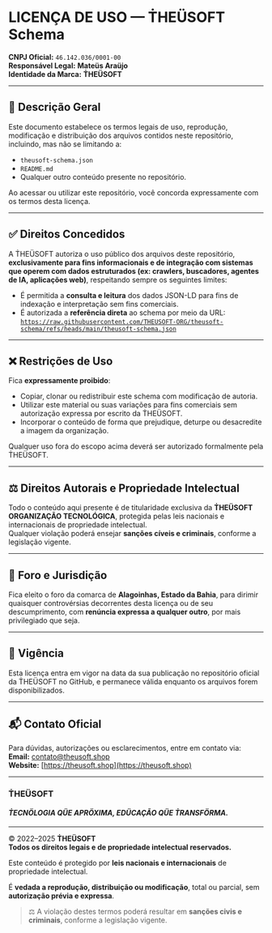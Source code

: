 # LICENÇA DE USO — Ṫ͏͏HEÜSOFT Schema

**CNPJ Oficial:** `46.142.036/0001-00`  
**Responsável Legal:** **Mateüs Araüjo**  
**Identidade da Marca:** **Ṫ͏͏HEÜSOFT**

---

## 📜 Descrição Geral

Este documento estabelece os termos legais de uso, reprodução, modificação e distribuição dos arquivos contidos neste repositório, incluindo, mas não se limitando a:

- `theusoft-schema.json`
- `README.md`
- Qualquer outro conteúdo presente no repositório.

Ao acessar ou utilizar este repositório, você concorda expressamente com os termos desta licença.

---

## ✅ Direitos Concedidos

A Ṫ͏͏HEÜSOFT autoriza o uso público dos arquivos deste repositório, **exclusivamente para fins informacionais e de integração com sistemas que operem com dados estruturados (ex: crawlers, buscadores, agentes de IA, aplicações web)**, respeitando sempre os seguintes limites:

- É permitida a **consulta e leitura** dos dados JSON-LD para fins de indexação e interpretação sem fins comerciais.
- É autorizada a **referência direta** ao schema por meio da URL:  
  [`https://raw.githubusercontent.com/THEUSOFT-ORG/theusoft-schema/refs/heads/main/theusoft-schema.json`](https://raw.githubusercontent.com/THEUSOFT-ORG/theusoft-schema/refs/heads/main/theusoft-schema.json)

---

## ❌ Restrições de Uso

Fica **expressamente proibido**:

- Copiar, clonar ou redistribuir este schema com modificação de autoria.
- Utilizar este material ou suas variações para fins comerciais sem autorização expressa por escrito da Ṫ͏͏HEÜSOFT.
- Incorporar o conteúdo de forma que prejudique, deturpe ou desacredite a imagem da organização.

Qualquer uso fora do escopo acima deverá ser autorizado formalmente pela Ṫ͏͏HEÜSOFT.

---

## ⚖️ Direitos Autorais e Propriedade Intelectual

Todo o conteúdo aqui presente é de titularidade exclusiva da **Ṫ͏͏HEÜSOFT ORGANIZAÇÃO TECNOLÓGICA**, protegida pelas leis nacionais e internacionais de propriedade intelectual.  
Qualquer violação poderá ensejar **sanções cíveis e criminais**, conforme a legislação vigente.

---

## 📍 Foro e Jurisdição

Fica eleito o foro da comarca de **Alagoinhas, Estado da Bahia**, para dirimir quaisquer controvérsias decorrentes desta licença ou de seu descumprimento, com **renúncia expressa a qualquer outro**, por mais privilegiado que seja.

---

## 📆 Vigência

Esta licença entra em vigor na data da sua publicação no repositório oficial da Ṫ͏͏HEÜSOFT no GitHub, e permanece válida enquanto os arquivos forem disponibilizados.

---

## 📬 Contato Oficial

Para dúvidas, autorizações ou esclarecimentos, entre em contato via:  
**Email:** contato@theusoft.shop  
**Website:** [https://theusoft.shop](https://theusoft.shop)

---

### **Ṫ͏͏HEÜSOFT**  
#### *Ṫ͏͏ECNÖLOGIA QÜE APRÖXIMA, EDÜCAÇÃO QÜE Ṫ͏͏RANSFÖRMA.*

---

© 2022–2025 **Ṫ͏͏HEÜSOFT**  
**Todos os direitos legais e de propriedade intelectual reservados.**

Este conteúdo é protegido por **leis nacionais e internacionais** de propriedade intelectual.

É **vedada a reprodução, distribuição ou modificação**, total ou parcial, sem **autorização prévia e expressa**.

> ⚖️ A violação destes termos poderá resultar em **sanções civis e criminais**, conforme a legislação vigente.
